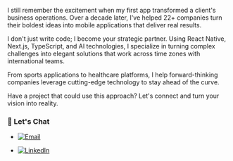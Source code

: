 I still remember the excitement when my first app transformed a client's business operations. Over a decade later, I've helped 22+ companies turn their boldest ideas into mobile applications that deliver real results.

I don't just write code; I become your strategic partner. Using React Native, Next.js, TypeScript, and AI technologies, I specialize in turning complex challenges into elegant solutions that work across time zones with international teams.

From sports applications to healthcare platforms, I help forward-thinking companies leverage cutting-edge technology to stay ahead of the curve.

Have a project that could use this approach? Let's connect and turn your vision into reality.

### 💬 Let's Chat
- <a href="mailto:ravi.patel9637@gmail.com" target="_blank">
  <img src="https://img.shields.io/badge/Email-ravi.patel9637%40gmail.com-D14836?style=for-the-badge&logo=gmail&logoColor=white" alt="Email">
</a>

- <a href="https://www.linkedin.com/in/ravindra-methaniya-05557382/" target="_blank">
  <img src="https://img.shields.io/badge/LinkedIn-Ravindra%20Methaniya-blue?style=for-the-badge&logo=linkedin&logoColor=white" alt="LinkedIn">
</a>

